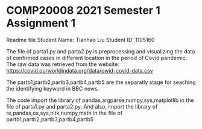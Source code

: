 # COMP20008 2021 Semester 1 Assignment 1
Readme file
Student Name: Tianhao Liu
Student ID: 1105160

The file of parta1.py and parta2.py is preprocessing and visualizing the data of confirmed cases in different location in the period of Covid pandemic.
The raw data was retrieved from the website: https://covid.ourworldindata.org/data/owid-covid-data.csv

The partb1,partb2,partb3,partb4,partb5 are the separatly stage for seaching the identifying keyword in BBC news.

The code import the library of pandas,argparse,numpy,sys,matplotlib in the file of parta1.py and parta2.py.
And also, import the library of re,pandas,os,sys,nltk,numpy,math in the file of partb1,partb2,partb3,partb4,partb5